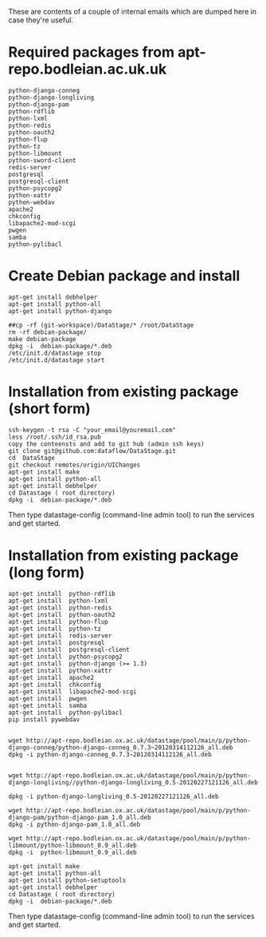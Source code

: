 These are contents of a couple of internal emails which are dumped here in case they're useful.

# Required packages from apt-repo.bodleian.ac.uk.uk

    python-django-conneg
    python-django-longliving
    python-django-pam
    python-rdflib
    python-lxml
    python-redis
    python-oauth2
    python-flup
    python-tz
    python-libmount
    python-sword-client
    redis-server
    postgresql
    postgresql-client
    python-psycopg2
    python-xattr
    python-webdav
    apache2
    chkconfig
    libapache2-mod-scgi
    pwgen
    samba
    python-pylibacl

# Create Debian package and install

    apt-get install debhelper
    apt-get install python-all
    apt-get install python-django

    ##cp -rf (git-workspace)/DataStage/* /root/DataStage
    rm -rf debian-package/
    make debian-package
    dpkg -i  debian-package/*.deb
    /etc/init.d/datastage stop
    /etc/init.d/datastage start


# Installation from existing package (short form)

    ssh-keygen -t rsa -C "your_email@youremail.com"
    less /root/.ssh/id_rsa.pub 
    copy the conteensts and add to git hub (admin ssh keys)
    git clone git@github.com:dataflow/DataStage.git
    cd  DataStage
    git checkout remotes/origin/UIChanges
    apt-get install make
    apt-get install python-all
    apt-get install debhelper
    cd Datastage ( root directory)
    dpkg -i  debian-package/*.deb
 
Then type datastage-config (command-line admin tool)  to run the services and get started.

# Installation from existing package (long form)

    apt-get install  python-rdflib 
    apt-get install  python-lxml 
    apt-get install  python-redis 
    apt-get install  python-oauth2 
    apt-get install  python-flup 
    apt-get install  python-tz 
    apt-get install  redis-server 
    apt-get install  postgresql 
    apt-get install  postgresql-client
    apt-get install  python-psycopg2 
    apt-get install  python-django (>= 1.3) 
    apt-get install  python-xattr 
    apt-get install  apache2
    apt-get install  chkconfig 
    apt-get install  libapache2-mod-scgi 
    apt-get install  pwgen 
    apt-get install  samba 
    apt-get install  python-pylibacl 
    pip install pywebdav


    wget http://apt-repo.bodleian.ox.ac.uk/datastage/pool/main/p/python-django-conneg/python-django-conneg_0.7.3~20120314112126_all.deb
    dpkg -i python-django-conneg_0.7.3~20120314112126_all.deb


    wget http://apt-repo.bodleian.ox.ac.uk/datastage/pool/main/p/python-django-longliving//python-django-longliving_0.5-20120227121126_all.deb

    dpkg -i python-django-longliving_0.5-20120227121126_all.deb

    wget http://apt-repo.bodleian.ox.ac.uk/datastage/pool/main/p/python-django-pam/python-django-pam_1.0_all.deb
    dpkg -i python-django-pam_1.0_all.deb

    wget http://apt-repo.bodleian.ox.ac.uk/datastage/pool/main/p/python-libmount/python-libmount_0.9_all.deb
    dpkg -i  python-libmount_0.9_all.deb

    apt-get install make
    apt-get install python-all
    apt-get install python-setuptools
    apt-get install debhelper
    cd Datastage ( root directory)
    dpkg -i  debian-package/*.deb
 
Then type datastage-config (command-line admin tool)  to run the services and get started.
